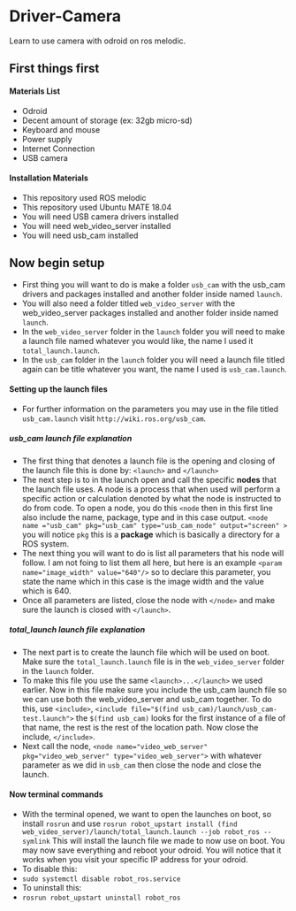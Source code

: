 # Driver-Camera
Learn to use camera with odroid on ros melodic.

## First things first

#### Materials List
 - Odroid
 - Decent amount of storage (ex: 32gb micro-sd)
 - Keyboard and mouse
 - Power supply
 - Internet Connection
 - USB camera

#### Installation Materials
 - This repository used ROS melodic
 - This repository used Ubuntu MATE 18.04
 - You will need USB camera drivers installed
 - You will need web_video_server installed
 - You will need usb_cam installed

## Now begin setup
 - First thing you will want to do is make a folder `usb_cam` with the usb_cam drivers and packages installed and another folder inside named `launch`.
 - You will also need a folder titled `web_video_server` with the web_video_server packages installed and another folder inside named `launch`.
 - In the `web_video_server` folder in the `launch` folder you will need to make a launch file named whatever you would like, the name I used it `total_launch.launch`.
 - In the `usb_cam` folder in the `launch` folder you will need a launch file titled again can be title whatever you want, the name I used is `usb_cam.launch`.

#### Setting up the launch files
 - For further information on the parameters you may use in the file titled `usb_cam.launch` visit `http://wiki.ros.org/usb_cam`.
 ##### usb_cam launch file explanation
  - The first thing that denotes a launch file is the opening and closing of the launch file this is done by: `<launch>` and `</launch>`
  - The next step is to in the launch open and call the specific **nodes** that the launch file uses. A node is a process that when used will perform a specific action or calculation denoted by what the node is instructed to do from code. To open a node, you do this `<node` then in this first line also include the name, package, type and in this case output.
  `<node name ="usb_cam" pkg="usb_cam" type="usb_cam_node" output="screen" >` you will notice `pkg` this is a **package** which is basically a directory for a ROS system.
  - The next thing you will want to do is list all parameters that his node will follow. I am not foing to list them all here, but here is an example `<param name="image_width" value="640"/>` so to declare this parameter, you state the name which in this case is the image width and the value which is 640. 
  - Once all parameters are listed, close the node with `</node>` and make sure the launch is closed with `</launch>`.
 ##### total_launch launch file explanation
  - The next part is to create the launch file which will be used on boot. Make sure the `total_launch.launch` file is in the `web_video_server` folder in the `launch` folder.
  - To make this file you use the same `<launch>...</launch>` we used earlier. Now in this file make sure you include the usb_cam launch file so we can use both the web_video_server and usb_cam together. To do this, use  `<include>`, `<include file="$(find usb_cam)/launch/usb_cam-test.launch">` the `$(find usb_cam)` looks for the first instance of a file of that name, the rest is the rest of the location path. Now close the include, `</include>`.
  - Next call the node, `<node name="video_web_server" pkg="video_web_server" type="video_web_server">` with whatever parameter as we did in `usb_cam` then close the node and close the launch.

#### Now terminal commands
 - With the terminal opened, we want to open the launches on boot, so install `rosrun` and use `rosrun robot_upstart install (find web_video_server)/launch/total_launch.launch --job robot_ros --symlink` This will install the launch file we made to now use on boot. You may now save everything and reboot your odroid. You will notice that it works when you visit your specific IP address for your odroid.
 - To disable this:
  - `sudo systemctl disable robot_ros.service`
 - To uninstall this:
  - `rosrun robot_upstart uninstall robot_ros`
